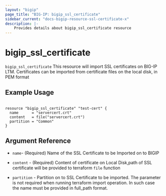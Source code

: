 ```yaml
---
layout: "bigip"
page_title: "BIG-IP: bigip_ssl_certificate"
sidebar_current: "docs-bigip-resource-ssl-certificate-x"
description: |-
    Provides details about bigip_ssl_certificate resource
---
```


# bigip_ssl_certificate

`bigip_ssl_certificate` This resource will import SSL certificates on BIG-IP LTM. 
Certificates can be imported from certificate files on the local disk, in PEM format


## Example Usage


```hcl

resource "bigip_ssl_certificate" "test-cert" {
  name      = "servercert.crt"
  content   = file("servercert.crt")
  partition = "Common"
}

```      

## Argument Reference


* `name`- (Required) Name of the SSL Certificate to be Imported on to BIGIP

* `content` - (Required) Content of certificate on Local Disk,path of SSL certificate will be provided to terraform `file` function 

* `partition` - Partition on to SSL Certificate to be imported. The parameter is not required when running terraform import operation. In such case the name must be provided in full_path format.
